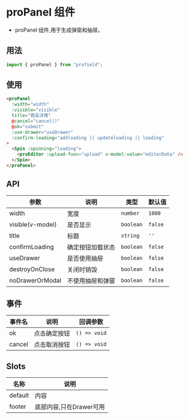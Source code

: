 # proPanel 组件

- proPanel 组件,用于生成弹窗和抽屉。

## 用法

```js
import { proPanel } from "profield";
```

## 使用

```html
<proPanel
  :width="width"
  :visible="visible"
  title="商品详情"
  @cancel="cancel()"
  @ok="submit"
  :use-drawer="useDrawer"
  :confirm-loading="addloading || updateloading || loading"
>
  <Spin :spinning="loading">
    <proEditor :upload-func="upload" v-model:value="editorData" />
  </Spin>
</proPanel>
```

## API

| 参数 | 说明 | 类型 | 默认值 |
| --- | --- | --- | --- |
|width|宽度|`number`|`1000`|
|visible(v-model)|是否显示|`boolean`|`false`|
|title|标题|`string`|`''`|
|confirmLoading|确定按钮加载状态|`boolean`|`false`|
|useDrawer|是否使用抽屉|`boolean`|`false`|
|destroyOnClose|关闭时销毁|`boolean`|`false`|
|noDrawerOrModal|不使用抽屉和弹窗|`boolean`|`false`|

## 事件

| 事件名 | 说明 | 回调参数 |
| --- | --- | --- |
|ok|点击确定按钮|`() => void`|
|cancel|点击取消按钮|`() => void`|

## Slots

| 名称 | 说明 |
| --- | --- |
|default|内容|
|footer|底部内容,只在Drawer可用|